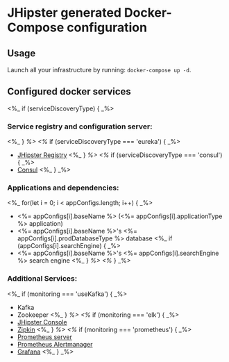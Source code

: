 # JHipster generated Docker-Compose configuration

## Usage

Launch all your infrastructure by running: `docker-compose up -d`.

## Configured docker services
<%_ if (serviceDiscoveryType) { _%>

### Service registry and configuration server:
<%_ } _%>
<%_ if (serviceDiscoveryType === 'eureka') { _%>
- [JHipster Registry](http://localhost:8761)
<%_ } _%>
<%_ if (serviceDiscoveryType === 'consul') { _%>
- [Consul](http://localhost:8500)
<%_ } _%>

### Applications and dependencies:
<%_ for(let i = 0; i < appConfigs.length; i++) { _%>
- <%= appConfigs[i].baseName %> (<%= appConfigs[i].applicationType %> application)
- <%= appConfigs[i].baseName %>'s <%= appConfigs[i].prodDatabaseType %> database
<%_ if (appConfigs[i].searchEngine) { _%>
- <%= appConfigs[i].baseName %>'s <%= appConfigs[i].searchEngine %> search engine
<%_ } _%>
<%_ } _%>

### Additional Services:

<%_ if (monitoring === 'useKafka') { _%>
- Kafka
- Zookeeper
<%_ } _%>
<%_ if (monitoring === 'elk') { _%>
- [JHipster Console](http://localhost:5601)
- [Zipkin](http://localhost:9400)
<%_ } _%>
<%_ if (monitoring === 'prometheus') { _%>
- [Prometheus server](http://localhost:9090)
- [Prometheus Alertmanager](http://localhost:9093)
- [Grafana](http://localhost:3000)
<%_ } _%>
